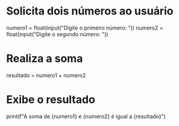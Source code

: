 # Solicita dois números ao usuário
numero1 = float(input("Digite o primeiro número: "))
numero2 = float(input("Digite o segundo número: "))

# Realiza a soma
resultado = numero1 + numero2

# Exibe o resultado
print(f"A soma de {numero1} e {numero2} é igual a {resultado}")

